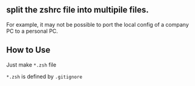 ## split the zshrc file into multipile files.

For example, it may not be possible to port the local config of a company PC to a personal PC.

## How to Use

Just make `*.zsh` file

`*.zsh` is defined by `.gitignore`
